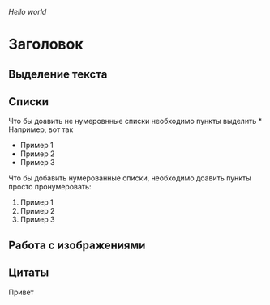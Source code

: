 *Hello world*

# Заголовок

## Выделение текста 

## Списки

Что бы доавить не нумеровнные списки необходимо пункты выделить *
Например, вот так

* Пример 1
* Пример 2
* Пример 3

Что бы добавить нумерованные списки, необходимо доавить пункты просто пронумеровать:

1. Пример 1
2. Пример 2
3. Пример 3

## Работа с изображениями 

## Цитаты

Привет
